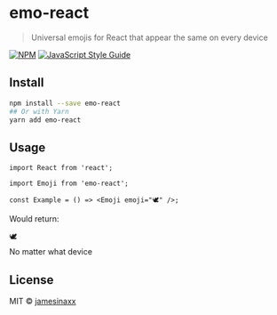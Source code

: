# emo-react

> Universal emojis for React that appear the same on every device

[![NPM](https://img.shields.io/npm/v/emo-react.svg)](https://www.npmjs.com/package/emo-react) [![JavaScript Style Guide](https://img.shields.io/badge/code_style-standard-brightgreen.svg)](https://standardjs.com)

## Install

```bash
npm install --save emo-react
## Or with Yarn
yarn add emo-react
```

## Usage

```tsx
import React from 'react';

import Emoji from 'emo-react';

const Example = () => <Emoji emoji="🕊️" />;
```

Would return:

<img src="https://twemoji.maxcdn.com/v/latest/svg/1f54a.svg" alt="🕊️" style="width: 1em; height: 1em;">

No matter what device

## License

MIT © [jamesinaxx](https://github.com/jamesinaxx)
